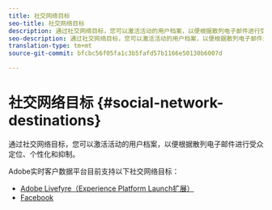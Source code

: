 ```yaml
---
title: 社交网络目标
seo-title: 社交网络目标
description: 通过社交网络目标，您可以激活活动的用户档案，以便根据散列电子邮件进行受众定位、个性化和抑制。
seo-description: 通过社交网络目标，您可以激活活动的用户档案，以便根据散列电子邮件进行受众定位、个性化和抑制。
translation-type: tm+mt
source-git-commit: bfcbc56f05fa1c3b5fafd57b1166e50130b6007d

---
```



# 社交网络目标 {#social-network-destinations}

通过社交网络目标，您可以激活活动的用户档案，以便根据散列电子邮件进行受众定位、个性化和抑制。

Adobe实时客户数据平台目前支持以下社交网络目标：

* [Adobe Livefyre（Experience Platform Launch扩展）](/help/rtcdp/destinations/adobe-livefyre-extension.md)
* [Facebook](/help/rtcdp/destinations/facebook-destination.md)